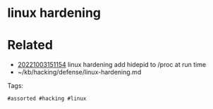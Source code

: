 # linux hardening

# Related

- [20221003151154](/zet/20221003151154/README.md) linux hardening add hidepid to /proc at run time
- ~/kb/hacking/defense/linux-hardening.md

Tags:

    #assorted #hacking #linux
